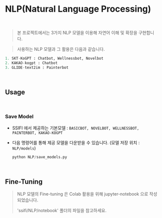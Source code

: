 # NLP(Natural Language Processing)

<br/>

> 본 프로젝트에서는 3가지 NLP 모델을 이용해 자연어 이해 및 확장을 구현합니다.

> 사용하는 NLP 모델과 그 활용은 다음과 같습니다.

```python
1. SKT-KoGPT : Chatbot, Wellnessbot, Novelbot
2. KAKAO-kogpt : Chatbot
3. GLIDE-text2im : Painterbot
```

<br/>

## Usage

<br/>

### Save Model

- SSIFI 에서 제공하는 기본모델 : `BASICBOT, NOVELBOT, WELLNESSBOT, PAINTERBOT, KAKAO-KOGPT `

- 다음 명령어를 통해 제공 모델을 다운받을 수 있습니다. (모델 저장 위치 : `NLP/models`)

  ```python
  python NLP/save_models.py
  ```

<br/>

## Fine-Tuning

> NLP 모델의 Fine-tuning 은 Colab 활용을 위해 jupyter-notebook 으로 작성되었습니다.
>
> 'ssifi/NLP/notebook' 폴더의 파일을 참고하세요.

